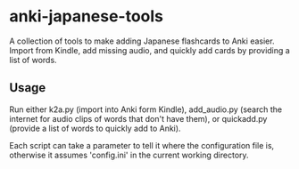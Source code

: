 # anki-japanese-tools
A collection of tools to make adding Japanese flashcards to Anki easier.  Import from Kindle, add missing audio, and quickly add cards by providing a list of words.

## Usage
Run either k2a.py (import into Anki form Kindle), add_audio.py (search the internet for audio clips of words that don't have them), or quickadd.py (provide a list of words to quickly add to Anki).

Each script can take a parameter to tell it where the configuration file is, otherwise it assumes 'config.ini' in the current working directory.
